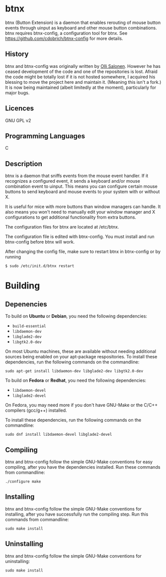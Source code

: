 btnx
====

btnx (Button Extension) is a daemon that enables rerouting of mouse button events through uinput as keyboard and other mouse button combinations. btnx requires btnx-config, a configuration tool for btnx. See https://github.com/cdobrich/btnx-config for more details.

History
----
btnx and btnx-config was originally written by [Olli Salonen](https://launchpad.net/~daou). However he has ceased development of the code and one of the repositories is lost. Afraid the code might be totally lost if it is not hosted somewhere, I acquired his blessing to move the project here and maintain it. (Meaning this isn't a fork.) It is now being maintained (albeit limitedly at the moment), particularly for major bugs.

Licences
----
GNU GPL v2

Programming Languages
----
C

Description
----
btnx is a daemon that sniffs events from the mouse event handler.
If it recognizes a configured event, it sends a keyboard and/or mouse combination event to uinput. This means you can configure certain mouse buttons to send keyboard and mouse events to your system with or without X.

It is useful for mice with more buttons than window managers can handle. It also means you won't need to manually edit your window manager and X configurations to get additional functionality from extra buttons.

The configuration files for btnx are located at /etc/btnx.

The configuration file is edited with btnx-config. You must install and run btnx-config before btnx will work.

After changing the config file, make sure to restart btnx in btnx-config or by running

`$ sudo /etc/init.d/btnx restart`

Building
=======

## Depenencies

To build on **Ubuntu** or **Debian**, you need the following dependencies:

* `build-essential`
* `libdaemon-dev`
* `libglade2-dev`
* `libgtk2.0-dev`

On most Ubuntu machines, these are available without needing additional sources being enabled on your apt-package respositories. To install these dependencies, run the following commands on the commandline:

`sudo apt-get install libdaemon-dev libglade2-dev libgtk2.0-dev`

To build on **Fedora** or **Redhat**, you need the following dependencies:

* `libdaemon-devel`
* `libglade2-devel`

On Fedora, you may need more if you don't have GNU-Make or the C/C++ compilers (gcc/g++) installed.

To install these dependencies, run the following commands on the commandline:

`sudo dnf install libdaemon-devel libglade2-devel `

## Compiling

btnx and btnx-config follow the simple GNU-Make conventions for easy compiling, after you have the dependencies installed. Run these commands from commandline:

`./configure
make`

## Installing

btnx and btnx-config follow the simple GNU-Make conventions for installing, after you have successfully run the compiling step. Run this commands from commandline:

`sudo make install`

## Uninstalling

btnx and btnx-config follow the simple GNU-Make conventions for uninstalling:

`sudo make install`


